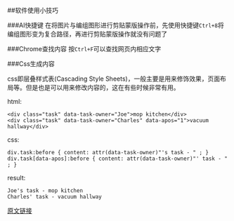 ##软件使用小技巧

###AI快捷键
在将图片与编组图形进行剪贴蒙版操作前，先使用快捷键`Ctrl+8`将编组图形变为复合路径，再进行剪贴蒙版操作就没有问题了

###Chrome查找内容
按`Ctrl+F`可以查找网页内相应文字

###Css生成内容

css即层叠样式表(Cascading Style Sheets)，一般主要是用来修饰效果，页面布局等。但是也是可以用来修改内容的，这在有些时候非常有用。

html:

	<div class="task" data-task-owner="Joe">mop kitchen</div>
	<div class="task" data-task-owner="Charles" data-apos="1">vacuum hallway</div>

css:

	div.task:before { content: attr(data-task-owner)"'s task - " ; }
	div.task[data-apos]:before { content: attr(data-task-owner)"' task - " ; }

result:

	Joe's task - mop kitchen
	Charles' task - vacuum hallway

[原文链接](http://i.rexdf.org/blog/2014/11/06/csssheng-cheng-nei-rong/)